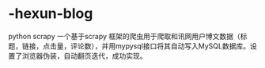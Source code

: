 # -hexun-blog
python scrapy
一个基于scrapy 框架的爬虫用于爬取和讯网用户博文数据（标题，链接，点击量，评论数），并用mypysql接口将其自动写入MySQL数据库。设置了浏览器伪装，自动翻页迭代，成功实现。
